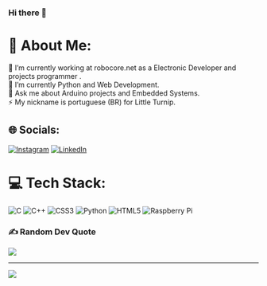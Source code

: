 ### Hi there 👋

# 💫 About Me:
🤝 I’m currently working at robocore.net as a Electronic Developer and projects programmer .<br>🌱 I’m currently Python and Web Development.<br>💬 Ask me about Arduino projects and Embedded Systems.<br>⚡ My nickname is portuguese (BR) for Little Turnip.


## 🌐 Socials:
[![Instagram](https://img.shields.io/badge/Instagram-%23E4405F.svg?logo=Instagram&logoColor=white)](https://instagram.com/nabinhovisky) [![LinkedIn](https://img.shields.io/badge/LinkedIn-%230077B5.svg?logo=linkedin&logoColor=white)](https://linkedin.com/in/giovanni-grossi-de-castro-7b1065198) 

# 💻 Tech Stack:
![C](https://img.shields.io/badge/c-%2300599C.svg?style=for-the-badge&logo=c&logoColor=white) ![C++](https://img.shields.io/badge/c++-%2300599C.svg?style=for-the-badge&logo=c%2B%2B&logoColor=white) ![CSS3](https://img.shields.io/badge/css3-%231572B6.svg?style=for-the-badge&logo=css3&logoColor=white) ![Python](https://img.shields.io/badge/python-3670A0?style=for-the-badge&logo=python&logoColor=ffdd54) ![HTML5](https://img.shields.io/badge/html5-%23E34F26.svg?style=for-the-badge&logo=html5&logoColor=white) ![Raspberry Pi](https://img.shields.io/badge/-RaspberryPi-C51A4A?style=for-the-badge&logo=Raspberry-Pi)

### ✍️ Random Dev Quote
![](https://quotes-github-readme.vercel.app/api?type=horizontal&theme=radical)


---
[![](https://visitcount.itsvg.in/api?id=Nabinho&icon=0&color=0)](https://visitcount.itsvg.in)

<!-- Proudly created with GPRM ( https://gprm.itsvg.in ) -->
